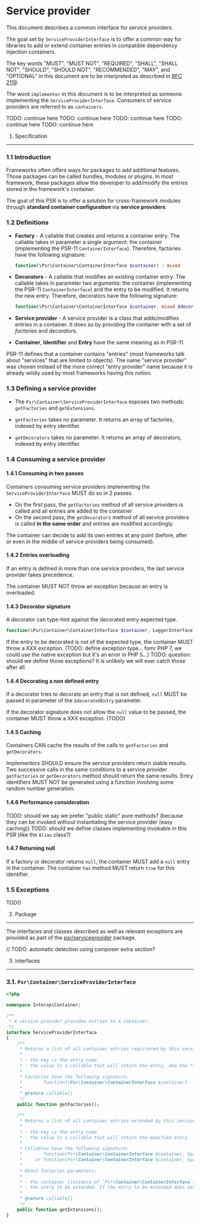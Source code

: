 Service provider
================

This document describes a common interface for service providers.

The goal set by `ServiceProviderInterface` is to offer a common way for libraries to add or extend 
container entries in compatible dependency injection containers.

The key words "MUST", "MUST NOT", "REQUIRED", "SHALL", "SHALL NOT", "SHOULD",
"SHOULD NOT", "RECOMMENDED", "MAY", and "OPTIONAL" in this document are to be
interpreted as described in [RFC 2119][].

The word `implementor` in this document is to be interpreted as someone
implementing the `ServiceProviderInterface`.
Consumers of service providers are referred to as `containers`.

[RFC 2119]: http://tools.ietf.org/html/rfc2119

TODO: continue here
TODO: continue here
TODO: continue here
TODO: continue here
TODO: continue here

1. Specification
-----------------

### 1.1 Introduction

Frameworks often offers ways for packages to add additional features. Those packages can be called 
bundles, modules or plugins. In most framework, these packages allow the developer to add/modify 
the entries stored in the framework's container.

The goal of this PSR is to offer a solution for cross-framework modules through **standard container configuration**
via **service providers**.

### 1.2 Definitions

*    **Factory** - A callable that creates and returns a container entry. The callable takes in parameter 
     a single argument: the container (implementing the PSR-11 `ContainerInterface`). Therefore, factories have
     the following signature:
     
     ```php
     function(\Psr\Container\ContainerInterface $container) : mixed
     ```

*    **Decorators** - A callable that modifies an existing container entry. The callable takes in parameter 
     two arguments: the container (implementing the PSR-11 `ContainerInterface`) and the entry to be modified.
     It returns the new entry. Therefore, decorators have the following signature:
     
     ```php
     function(\Psr\Container\ContainerInterface $container, mixed $decoratedEntry) : mixed
     ```

*    **Service provider** - A service provider is a class that adds/modifies entries in a container.
     It does so by providing the container with a set of *factories* and *decorators*.
     
*    **Container**, **Identifier** and **Entry** have the same meaning as in PSR-11.

PSR-11 defines that a container contains "entries" (most frameworks talk about "services" that are limited to objects).
The name "service provider" was chosen instead of the more correct "entry provider" name because it is already 
wildly used by most frameworks having this notion.

### 1.3 Defining a service provider

- The `Psr\Container\ServiceProviderInterface` exposes two methods: `getFactories` and `getExtensions`.

- `getFactories` takes no parameter. It returns an array of factories, indexed by entry identifier.

- `getDecorators` takes no parameter. It returns an array of decorators, indexed by entry identifier.

### 1.4 Consuming a service provider

#### 1.4.1 Consuming in two passes

Containers consuming service providers implementing the `ServiceProviderInterface` MUST do so in 2 passes.

- On the first pass, the `getFactories` method of all service providers is called and all entries are added
  to the container
- On the second pass, the `getDecorators` method of all service providers is called **in the same order**
  and entries are modified accordingly.

The container can decide to add its own entries at any point (before, after or even in the middle of service providers
being consumed).

#### 1.4.2 Entries overloading

If an entry is defined in more than one service providers, the last service provider takes precedence.

The container MUST NOT throw an exception because an entry is overloaded.

#### 1.4.3 Decorator signature

A decorator can type-hint against the decorated entry expected type.

```php
function(\Psr\Container\ContainerInterface $container, LoggerInterface $decoratedEntry) : LoggerInterface
```

If the entry to be decorated is not of the expected type, the container MUST throw a XXX exception. (TODO: define exception type... fomr PHP 7, we could use the native exception but it's an error in PHP 5...)
TODO: question: should we define those exceptions? It is unlikely we will ever catch those after all.

#### 1.4.4 Decorating a non defined entry

If a decorator tries to decorate an entry that is not defined, `null` MUST be passed in parameter of the `$decoratedEntry` parameter.

If the decorator signature does not allow the `null` value to be passed, the container MUST throw a XXX exception. (TODO)

#### 1.4.5 Caching

Containers CAN cache the results of the calls to `getFactories` and `getDecorators`.

Implementors SHOULD ensure the service providers return stable results. Two successive calls in the same conditions to a service provider `getFactories` or `getDecorators` method should return the same results. Entry identifiers MUST NOT be generated using a function involving some random number generation.

#### 1.4.6 Performance consideration

TODO: should we say we prefer "public static" pure methods? (because they can be invoked without instantiating the service provider (easy caching))
TODO: should we define classes implementing invokable in this PSR (like the `Alias` class?)

#### 1.4.7 Returning null

If a factory or decorator returns `null`, the container MUST add a `null` entry in the container.
The container `has` method MUST return `true` for this identifier.


### 1.5 Exceptions

TODO 

2. Package
----------

The interfaces and classes described as well as relevant exceptions are provided as part of the
[psr/serviceprovider](https://packagist.org/packages/psr/serviceprovider) package.

// TODO: automatic detection using composer extra section?

3. Interfaces
-------------

<a name="service-provider-interface"></a>
### 3.1. `Psr\Container\ServiceProviderInterface`

~~~php
<?php

namespace Interop\Container;

/**
 * A service provider provides entries to a container.
 */
interface ServiceProviderInterface
{
    /**
     * Returns a list of all container entries registered by this service provider.
     *
     * - the key is the entry name
     * - the value is a callable that will return the entry, aka the **factory**
     *
     * Factories have the following signature:
     *        function(\Psr\Container\ContainerInterface $container)
     *
     * @return callable[]
     */
    public function getFactories();

    /**
     * Returns a list of all container entries extended by this service provider.
     *
     * - the key is the entry name
     * - the value is a callable that will return the modified entry
     *
     * Callables have the following signature:
     *        function(Psr\Container\ContainerInterface $container, $previous)
     *     or function(Psr\Container\ContainerInterface $container, $previous = null)
     *
     * About factories parameters:
     *
     * - the container (instance of `Psr\Container\ContainerInterface`)
     * - the entry to be extended. If the entry to be extended does not exist and the parameter is nullable, `null` will be passed.
     *
     * @return callable[]
     */
    public function getExtensions();
}
~~~
